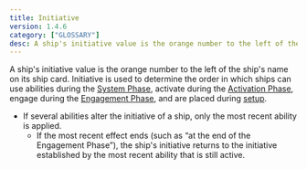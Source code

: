 ```yaml
---
title: Initiative
version: 1.4.6
category: ["GLOSSARY"]
desc: A ship's initiative value is the orange number to the left of the ship's name on its ship card.
---
```


A ship's initiative value is the orange number to the left of the ship's name on its ship card. Initiative is used to determine the order in which ships can use abilities during the [System Phase](/rules/System_Phase), activate during the [Activation Phase](/rules/Activation_Phase), engage during the [Engagement Phase](/rules/Engagement_Phase), and are placed during [setup](/rules/Setup).

- If several abilities alter the initiative of a ship, only the most recent ability is applied.
    + If the most recent effect ends (such as “at the end of the Engagement Phase”), the ship's initiative returns to the initiative established by the most recent ability that is still active.

